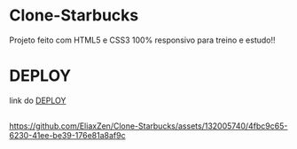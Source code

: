 # Clone-Starbucks
Projeto feito com HTML5 e CSS3 100% responsivo para treino e estudo!!
# DEPLOY
link do <a href="https://luxury-starlight-530774.netlify.app/" target="_blank">DEPLOY</a>
##
https://github.com/EliaxZen/Clone-Starbucks/assets/132005740/4fbc9c65-6230-41ee-be39-176e81a8af9c

